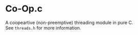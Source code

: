 # Co-Op.c
A coopeartive (non-preemptive) threading module in pure C. <br>
See `threads.h` for more information. 
